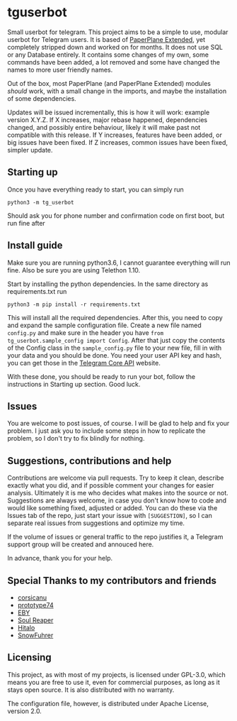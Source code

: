 # tguserbot

Small userbot for telegram. This project aims to be a simple to use, modular userbot for Telegram users. It is based of [PaperPlane Extended](https://github.com/AvinashReddy3108/PaperplaneExtended), yet completely stripped down and worked on for months. It does not use SQL or any Database entirely. It contains some changes of my own, some commands have been added, a lot removed and some have changed the names to more user friendly names.

Out of the box, most PaperPlane (and PaperPlane Extended) modules *should* work, with a small change in the imports, and maybe the installation of some dependencies.

Updates will be issued incrementally, this is how it will work: example version X.Y.Z. If X increases, major rebase happened, dependencies changed, and possibly entire behaviour, likely it will make past not compatible with this release. If Y increases, features have been added, or big issues have been fixed. If Z increases, common issues have been fixed, simpler update.

## Starting up

Once you have everything ready to start, you can simply run

`python3 -m tg_userbot`

Should ask you for phone number and confirmation code on first boot, but run fine after

## Install guide

Make sure you are running python3.6, I cannot guarantee everything will run fine. Also be sure you are using Telethon 1.10.

Start by installing the python dependencies. In the same directory as requirements.txt run

`python3 -m pip install -r requirements.txt`

This will install all the required dependencies. After this, you need to copy and expand the sample configuration file. Create a new file named `config.py` and make sure in the header you have `from tg_userbot.sample_config import Config`. After that just copy the contents of the Config class in the `sample_config.py` file to your new file, fill in with your data and you should be done. You need your user API key and hash, you can get those in the [Telegram Core API](https://my.telegram.org/) website.

With these done, you should be ready to run your bot, follow the instructions in Starting up section. Good luck.

## Issues

You are welcome to post issues, of course. I will be glad to help and fix your problem. I just ask you to include some steps in how to replicate the problem, so I don't try to fix blindly for nothing.

## Suggestions, contributions and help

Contributions are welcome via pull requests. Try to keep it clean, describe exactly what you did, and if possible comment your changes for easier analysis. Ultimately it is me who decides what makes into the source or not. Suggestions are always welcome, in case you don't know how to code and would like something fixed, adjusted or added. You can do these via the Issues tab of the repo, just start your issue with `[SUGGESTION]`, so I can separate real issues from suggestions and optimize my time.

If the volume of issues or general traffic to the repo justifies it, a Telegram support group will be created and annouced here.

In advance, thank you for your help.

## Special Thanks to my contributors and friends

- [corsicanu](https://github.com/corsicanu)
- [prototype74](https://github.com/prototype74)
- [EBY](https://t.me/a52016benutzer)
- [Soul Reaper](https://github.com/soulr344)
- [Hitalo](https://github.com/HitaloSama)
- [SnowFuhrer](https://github.com/SnowFuhrer)

## Licensing

This project, as with most of my projects, is licensed under GPL-3.0, which means you are free to use it, even for commercial purposes, as long as it stays open source. It is also distributed with no warranty.

The configuration file, however, is distributed under Apache License, version 2.0.
